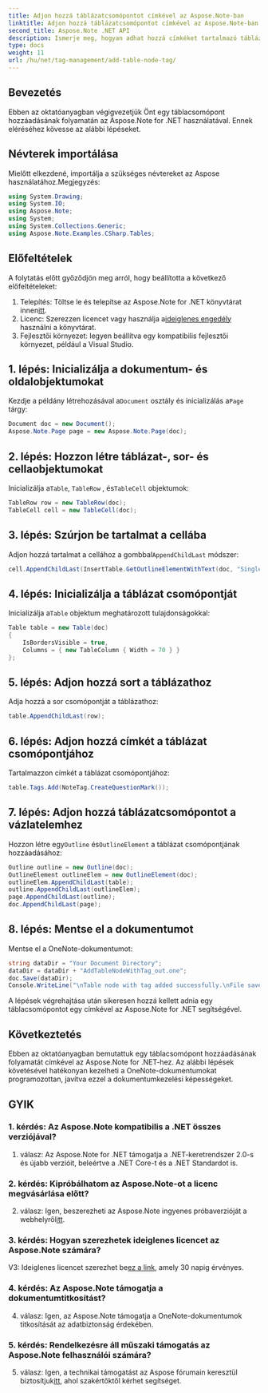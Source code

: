 ```yaml
---
title: Adjon hozzá táblázatcsomópontot címkével az Aspose.Note-ban
linktitle: Adjon hozzá táblázatcsomópontot címkével az Aspose.Note-ban
second_title: Aspose.Note .NET API
description: Ismerje meg, hogyan adhat hozzá címkéket tartalmazó táblázatokat az Aspose.Note for .NET-hez. Programozottan javítsa dokumentumkezelési készségeit.
type: docs
weight: 11
url: /hu/net/tag-management/add-table-node-tag/
---
```

## Bevezetés

Ebben az oktatóanyagban végigvezetjük Önt egy táblacsomópont hozzáadásának folyamatán az Aspose.Note for .NET használatával. Ennek eléréséhez kövesse az alábbi lépéseket.

## Névterek importálása

Mielőtt elkezdené, importálja a szükséges névtereket az Aspose használatához.Megjegyzés:

```csharp
using System.Drawing;
using System.IO;
using Aspose.Note;
using System;
using System.Collections.Generic;
using Aspose.Note.Examples.CSharp.Tables;
```

## Előfeltételek

A folytatás előtt győződjön meg arról, hogy beállította a következő előfeltételeket:

1.  Telepítés: Töltse le és telepítse az Aspose.Note for .NET könyvtárat innen[itt](https://releases.aspose.com/note/net/).
2.  Licenc: Szerezzen licencet vagy használja a[ideiglenes engedély](https://purchase.aspose.com/temporary-license/) használni a könyvtárat.
3. Fejlesztői környezet: legyen beállítva egy kompatibilis fejlesztői környezet, például a Visual Studio.

## 1. lépés: Inicializálja a dokumentum- és oldalobjektumokat

 Kezdje a példány létrehozásával a`Document` osztály és inicializálás a`Page` tárgy:

```csharp
Document doc = new Document();
Aspose.Note.Page page = new Aspose.Note.Page(doc);
```

## 2. lépés: Hozzon létre táblázat-, sor- és cellaobjektumokat

 Inicializálja a`Table`, `TableRow` , és`TableCell` objektumok:

```csharp
TableRow row = new TableRow(doc);
TableCell cell = new TableCell(doc);
```

## 3. lépés: Szúrjon be tartalmat a cellába

 Adjon hozzá tartalmat a cellához a gombbal`AppendChildLast` módszer:

```csharp
cell.AppendChildLast(InsertTable.GetOutlineElementWithText(doc, "Single cell."));
```

## 4. lépés: Inicializálja a táblázat csomópontját

 Inicializálja a`Table` objektum meghatározott tulajdonságokkal:

```csharp
Table table = new Table(doc)
{
    IsBordersVisible = true,
    Columns = { new TableColumn { Width = 70 } }
};
```

## 5. lépés: Adjon hozzá sort a táblázathoz

Adja hozzá a sor csomópontját a táblázathoz:

```csharp
table.AppendChildLast(row);
```

## 6. lépés: Adjon hozzá címkét a táblázat csomópontjához

Tartalmazzon címkét a táblázat csomópontjához:

```csharp
table.Tags.Add(NoteTag.CreateQuestionMark());
```

## 7. lépés: Adjon hozzá táblázatcsomópontot a vázlatelemhez

 Hozzon létre egy`Outline` és`OutlineElement` a táblázat csomópontjának hozzáadásához:

```csharp
Outline outline = new Outline(doc);
OutlineElement outlineElem = new OutlineElement(doc);
outlineElem.AppendChildLast(table);
outline.AppendChildLast(outlineElem);
page.AppendChildLast(outline);
doc.AppendChildLast(page);
```

## 8. lépés: Mentse el a dokumentumot

Mentse el a OneNote-dokumentumot:

```csharp
string dataDir = "Your Document Directory";
dataDir = dataDir + "AddTableNodeWithTag_out.one";
doc.Save(dataDir);
Console.WriteLine("\nTable node with tag added successfully.\nFile saved at " + dataDir);
```

A lépések végrehajtása után sikeresen hozzá kellett adnia egy táblacsomópontot egy címkével az Aspose.Note for .NET segítségével.

## Következtetés

Ebben az oktatóanyagban bemutattuk egy táblacsomópont hozzáadásának folyamatát címkével az Aspose.Note for .NET-hez. Az alábbi lépések követésével hatékonyan kezelheti a OneNote-dokumentumokat programozottan, javítva ezzel a dokumentumkezelési képességeket.

## GYIK

### 1. kérdés: Az Aspose.Note kompatibilis a .NET összes verziójával?

1. válasz: Az Aspose.Note for .NET támogatja a .NET-keretrendszer 2.0-s és újabb verzióit, beleértve a .NET Core-t és a .NET Standardot is.

### 2. kérdés: Kipróbálhatom az Aspose.Note-ot a licenc megvásárlása előtt?

 2. válasz: Igen, beszerezheti az Aspose.Note ingyenes próbaverzióját a webhelyről[itt](https://releases.aspose.com/).

### 3. kérdés: Hogyan szerezhetek ideiglenes licencet az Aspose.Note számára?

 V3: Ideiglenes licencet szerezhet be[ez a link](https://purchase.aspose.com/temporary-license/), amely 30 napig érvényes.

### 4. kérdés: Az Aspose.Note támogatja a dokumentumtitkosítást?

4. válasz: Igen, az Aspose.Note támogatja a OneNote-dokumentumok titkosítását az adatbiztonság érdekében.

### 5. kérdés: Rendelkezésre áll műszaki támogatás az Aspose.Note felhasználói számára?

 5. válasz: Igen, a technikai támogatást az Aspose fórumain keresztül biztosítjuk[itt](https://forum.aspose.com/c/note/28), ahol szakértőktől kérhet segítséget.